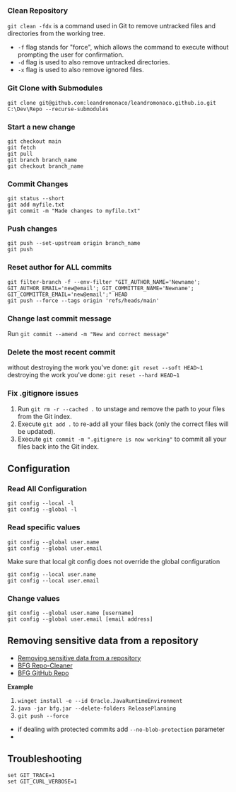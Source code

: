 ### Clean Repository

`git clean -fdx` is a command used in Git to remove untracked files and directories from the working tree.

- `-f` flag stands for "force", which allows the command to execute without prompting the user for confirmation. 
- `-d` flag is used to also remove untracked directories. 
- `-x` flag is used to also remove ignored files.

### Git Clone with Submodules
  
  `git clone git@github.com:leandromonaco/leandromonaco.github.io.git C:\Dev\Repo --recurse-submodules`
  
### Start a new change
  
  ```
  git checkout main
  git fetch
  git pull
  git branch branch_name
  git checkout branch_name
  ```
  
### Commit Changes
```
git status --short
git add myfile.txt
git commit -m "Made changes to myfile.txt"
```

### Push changes
```
git push --set-upstream origin branch_name
git push
```

### Reset author for ALL commits
  
  ```
  git filter-branch -f --env-filter "GIT_AUTHOR_NAME='Newname'; GIT_AUTHOR_EMAIL='new@email'; GIT_COMMITTER_NAME='Newname'; GIT_COMMITTER_EMAIL='new@email';" HEAD
  git push --force --tags origin 'refs/heads/main'
  ```

### Change last commit message

Run ``git commit --amend -m "New and correct message"``

### Delete the most recent commit
without destroying the work you've done: ``git reset --soft HEAD~1``
destroying the work you've done: ``git reset --hard HEAD~1``

### Fix .gitignore issues
1. Run ``git rm -r --cached .`` to unstage and remove the path to your files from the Git index.
2. Execute ``git add .`` to re-add all your files back (only the correct files will be updated).
3. Execute ``git commit -m ".gitignore is now working"`` to commit all your files back into the Git index.

## Configuration

### Read All Configuration
```
git config --local -l
git config --global -l
```

### Read specific values
```
git config --global user.name
git config --global user.email
```

Make sure that local git config does not override the global configuration
```
git config --local user.name
git config --local user.email
```

### Change values
```
git config --global user.name [username]
git config --global user.email [email address]
```

## Removing sensitive data from a repository
- [Removing sensitive data from a repository](https://docs.github.com/en/authentication/keeping-your-account-and-data-secure/removing-sensitive-data-from-a-repository)
- [BFG Repo-Cleaner](https://rtyley.github.io/bfg-repo-cleaner/)
- [BFG GitHub Repo](https://github.com/rtyley/bfg-repo-cleaner)

**Example**
1. ```winget install -e --id Oracle.JavaRuntimeEnvironment```
2. ```java -jar bfg.jar --delete-folders ReleasePlanning```
3. ```git push --force```
- if dealing with protected commits add ```--no-blob-protection``` parameter
- 
## Troubleshooting

```
set GIT_TRACE=1
set GIT_CURL_VERBOSE=1
```
